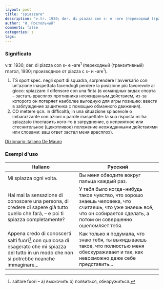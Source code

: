 ```yaml
---
layout: post
title: "spiazzare"
description: "v.tr. 1930; der. di piazza con s- e -are (переходный (транзитивный) глагол, 1930; производное от piazza с s- и -are)."
author: "И. Постольный"
comments: false
categories: s
tags:
---
```


### Significato

v.tr. 1930; der. di piazza con s- e -are<sup>1</sup> (переходный (транзитивный) глагол, 1930; производное от piazza с s- и -are<sup>1</sup>).


1. TS sport spec. negli sport di squadra, sorprendere l'avversario con un'azione inaspettata facendogli perdere la posizione più favorevole al gioco: spiazzare il difensore con una finta (в командных видах спорта – застать врасплох противника неожиданным действием, из-за которого он потеряет наиболее выгодную для игры позицию: ввести в заблуждение защитника с помощью обманного движения).
2. CO mettere qcn. in difficoltà, in una situazione spiacevole o imbarazzante con azioni o parole inaspettate: la sua risposta mi ha spiazzato (поставить кого-то в затруднение, в неприятное или стеснительное (щекотливое) положение неожиданными действиями или словами: ваш ответ застал меня врасплох).

[Dizionario italiano De Mauro](https://dizionario.internazionale.it/parola/spiazzare)

### Esempi d'uso

| Italiano | Русский |
|----------|---------|
|Mi spiazza ogni volta.|Вы меня обводите вокруг пальца каждый раз.|
|Hai mai la sensazione di conoscere una persona, di credere di sapere già tutto quello che farà, – e poi ti spiazza completamente?|У тебя было когда-нибудь такое чувство, что хорошо знаешь человека, что считаешь, что уже знаешь всё, что он собирается сделать, а потом он совершенно ошеломляет тебя.|
|Appena credo di conoscerti salti fuori[^1] con qualcosa di esagerato che mi spiazza del tutto in un modo che non si potrebbe neanche immaginare...|Как только я подумала, что знаю тебя, ты выкидываешь такое, что полностью меня обескураживает и так, как невозможно даже себе представить...|

[^1]: saltare fuori – a) выскочить b) появиться, обнаружиться.